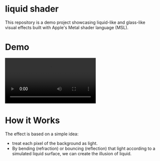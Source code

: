 # liquid shader

This repository is a demo project showcasing liquid-like and glass-like visual effects built with Apple's Metal shader language (MSL).

# Demo

![Liquid Glass Demo](./docs/demo.mov)

# How it Works

The effect is based on a simple idea: 
- treat each pixel of the background as light.
- By bending (refraction) or bouncing (reflection) that light according to a simulated liquid surface, we can create the illusion of liquid.
